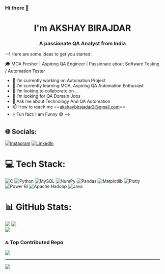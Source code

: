 ### Hi there 👋

<h1 align="center"> I'm AKSHAY BIRAJDAR</h1>
<h3 align="center">A passionate QA Analyst from India</h3>

--!
Here are some ideas to get you started:

🎓 MCA Fresher | Aspiring QA Engineer | Passionate about Software Testing / Automation Tester
- 🔭 I’m currently working on Automation Project
- 🌱 I’m currently learning MCA, Aspiring QA Automation Enthusiast
- 👯 I’m looking to collaborate on ...
- 🤔 I’m looking for QA Domain Jobs
- 💬 Ask me about:Technology And QA Automation 
- 📫 How to reach me ==akshaybirajadar2@gmail.com==
- ⚡ Fun fact: I am Funny 😅
-->


## 🌐 Socials:
[![Instagram](https://img.shields.io/badge/Instagram-%23E4405F.svg?logo=Instagram&logoColor=white)](https://instagram.com/Mr_akiii_20) [![LinkedIn](https://img.shields.io/badge/LinkedIn-%230077B5.svg?logo=linkedin&logoColor=white)](https://linkedin.com/in/www.linkedin.com/in/akshay-birajdar-3766a5253) 

# 💻 Tech Stack:
![C](https://img.shields.io/badge/c-%2300599C.svg?style=for-the-badge&logo=c&logoColor=white) ![Python](https://img.shields.io/badge/python-3670A0?style=for-the-badge&logo=python&logoColor=ffdd54) ![MySQL](https://img.shields.io/badge/mysql-%2300000f.svg?style=for-the-badge&logo=mysql&logoColor=white) ![NumPy](https://img.shields.io/badge/numpy-%23013243.svg?style=for-the-badge&logo=numpy&logoColor=white) ![Pandas](https://img.shields.io/badge/pandas-%23150458.svg?style=for-the-badge&logo=pandas&logoColor=white) ![Matplotlib](https://img.shields.io/badge/Matplotlib-%23ffffff.svg?style=for-the-badge&logo=Matplotlib&logoColor=black) ![Plotly](https://img.shields.io/badge/Plotly-%233F4F75.svg?style=for-the-badge&logo=plotly&logoColor=white) ![Power Bi](https://img.shields.io/badge/power_bi-F2C811?style=for-the-badge&logo=powerbi&logoColor=black) ![Apache Hadoop](https://img.shields.io/badge/Apache%20Hadoop-66CCFF?style=for-the-badge&logo=apachehadoop&logoColor=black) ![Java](https://img.shields.io/badge/java-%23ED8B00.svg?style=for-the-badge&logo=openjdk&logoColor=white)

# 📊 GitHub Stats:
![](https://github-readme-stats.vercel.app/api?username=Akshay0720&theme=dark&hide_border=false&include_all_commits=true&count_private=false)
![](https://github-readme-streak-stats.herokuapp.com/?user=Akshay0720&theme=dark&hide_border=false)<br/>
![](https://github-readme-stats.vercel.app/api/top-langs/?username=Akshay0720&theme=dark&hide_border=false&include_all_commits=true&count_private=false&layout=compact)

### 🔝 Top Contributed Repo
![](https://github-contributor-stats.vercel.app/api?username=Akshay0720&limit=5&theme=dark&combine_all_yearly_contributions=true)

---
[![](https://visitcount.itsvg.in/api?id=Akshay0720&icon=0&color=0)](https://visitcount.itsvg.in)

<!-- Proudly created with GPRM ( https://gprm.itsvg.in ) -->
